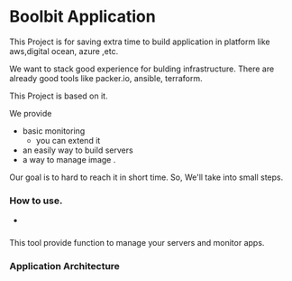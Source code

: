 # Boolbit Application
This Project is for saving extra time to build application in platform like aws,digital ocean, azure ,etc.

We want to stack good experience for bulding infrastructure. 
There are already good tools like packer.io, ansible, terraform.

This Project is based on it. 

We provide
* basic monitoring
    * you can extend it
* an easily way to build servers
* a way to manage image . 

Our goal is to hard to reach it in short time.
So, We'll take into small steps.

### How to use.
* 

###  
This tool provide function to manage your servers and monitor apps.  

### Application Architecture
